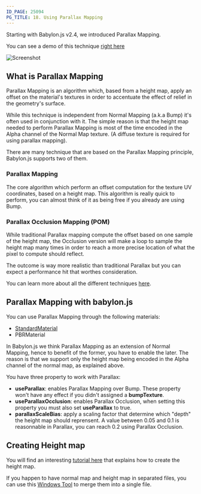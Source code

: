 ```yaml
---
ID_PAGE: 25094
PG_TITLE: 18. Using Parallax Mapping
---
```

Starting with Babylon.js v2.4, we introduced Parallax Mapping.

You can see a demo of this technique [right here](http://babylonjs-playground.com/#10I31V#8)

![Screenshot](http://i.imgur.com/8VBDRPe.png)

## What is Parallax Mapping
Parallax Mapping is an algorithm which, based from a height map, apply an offset on the material's textures in order to accentuate the effect of relief in the geometry's surface.

While this technique is independent from Normal Mapping (a.k.a Bump) it's often used in conjunction with it. The simple reason is that the height map needed to perform Parallax Mapping is most of the time encoded in the Alpha channel of the Normal Map texture. (A diffuse texture is required for using parallax mapping).

There are many technique that are based on the Parallax Mapping principle, Babylon.js supports two of them.

### Parallax Mapping
The core algorithm which perform an offset computation for the texture UV coordinates, based on a height map. This algorithm is really quick to perform, you can almost think of it as being free if you already are using Bump.

### Parallax Occlusion Mapping (POM)
While traditional Parallax mapping compute the offset based on one sample of the height map, the Occlusion version will make a loop to sample the height map many times in order to reach a more precise location of what the pixel to compute should reflect.

The outcome is way more realistic than traditional Parallax but you can expect a performance hit that worthes consideration.

You can learn more about all the different techniques [here](http://sunandblackcat.com/tipFullView.php?topicid=28).

## Parallax Mapping with babylon.js
You can use Parallax Mapping through the following materials:
 - [StandardMaterial](http://doc.babylonjs.com/classes/2.3/StandardMaterial)
 - PBRMaterial

In Babylon.js we think Parallax Mapping as an extension of Normal Mapping, hence to benefit of the former, you have to enable the later. The reason is that we support only the height map being encoded in the Alpha channel of the normal map, as explained above.

You have three property to work with Parallax:

 - **useParallax**: enables Parallax Mapping over Bump. These property won't have any effect if you didn't assigned a **bumpTexture**.
 - **useParallaxOcclusion**: enables Parallax Occlusion, when setting this property you must also set **useParallax** to true.
 - **parallaxScaleBias**: apply a scaling factor that determine which "depth" the height map should reprensent. A value between 0.05 and 0.1 is reasonnable in Parallax, you can reach 0.2 using Parallax Occlusion.

## Creating Height map

You will find an interesting [tutorial here](https://www.youtube.com/watch?v=Sd5Avnf_JuU) that explains how to create the height map.

If you happen to have normal map and height map in separated files, you can use this [Windows Tool](https://github.com/BabylonJS/Extensions/tree/master/NormalHeightMapTool) to merge them into a single file.



